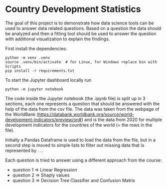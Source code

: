 # Country Development Statistics

The goal of this project is to demonstrate how data science tools can be used to answer
data related questions. Based on a question the data should be analyzed and then 
a fitting tool should be used to answer the question with additional visualization to explain the findings.

First install the dependencies:
````shell
python -m venv .venv
source .venv/bin/activate  # for Linux, for Windows replace bin with Scripts
pip install -r requirements.txt
````

To start the Jupyter dashboard locally run

````shell
python -m jupyter notebook
````

The code inside the Jupyter notebook (the .ipynb file) is split up in 3 sections, each one represents a 
question that should be answered with the help of the data from the csv file. The data was taken from the 
webpage of the WorldBank (https://databank.worldbank.org/source/world-development-indicators/preview/on#)
and is the data from 2020 for multiple development indicators for the countries of the world (= the rows in the file).

Initially a Pandas Dataframe is used to load the data from the file, but in a second step is moved to simple
lists to filter out missing data that is represented by `..`.

Each question is tried to answer using a different approach from the course:

- question 1 => Linear Regression
- question 2 => Shaply values
- question 3 => Decision Tree Classifier and Confusion Matrix